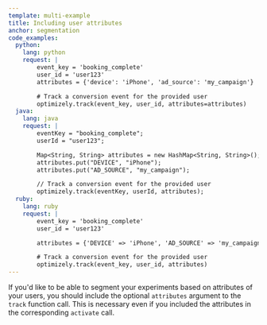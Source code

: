 ```yaml
---
template: multi-example
title: Including user attributes
anchor: segmentation
code_examples:
  python:
    lang: python
    request: |
        event_key = 'booking_complete'
        user_id = 'user123'
        attributes = {'device': 'iPhone', 'ad_source': 'my_campaign'}

        # Track a conversion event for the provided user
        optimizely.track(event_key, user_id, attributes=attributes)
  java:
    lang: java
    request: |
        eventKey = "booking_complete";
        userId = "user123";

        Map<String, String> attributes = new HashMap<String, String>();
        attributes.put("DEVICE", "iPhone");
        attributes.put("AD_SOURCE", "my_campaign");

        // Track a conversion event for the provided user
        optimizely.track(eventKey, userId, attributes);
  ruby:
    lang: ruby
    request: |
        event_key = 'booking_complete'
        user_id = 'user123'

        attributes = {'DEVICE' => 'iPhone', 'AD_SOURCE' => 'my_campaign'}

        # Track a conversion event for the provided user
        optimizely.track(event_key, user_id, attributes)
---
```


If you'd like to be able to segment your experiments based on attributes of your users, you should include the optional `attributes` argument to the `track` function call. This is necessary even if you included the attributes in the corresponding `activate` call.
